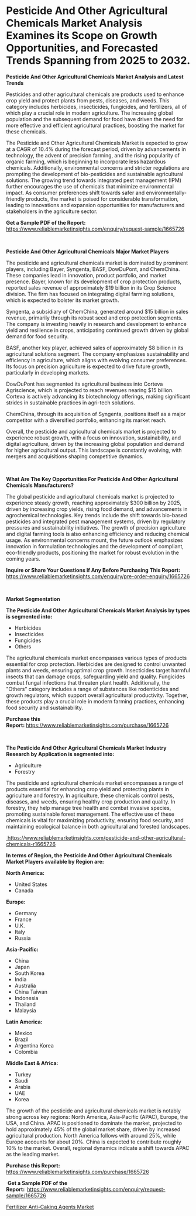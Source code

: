 <p><h1>Pesticide And Other Agricultural Chemicals Market Analysis Examines its Scope on Growth Opportunities, and Forecasted Trends Spanning from 2025 to 2032.</h1></p><p><strong>Pesticide And Other Agricultural Chemicals Market Analysis and Latest Trends</strong></p>
<p><p>Pesticides and other agricultural chemicals are products used to enhance crop yield and protect plants from pests, diseases, and weeds. This category includes herbicides, insecticides, fungicides, and fertilizers, all of which play a crucial role in modern agriculture. The increasing global population and the subsequent demand for food have driven the need for more effective and efficient agricultural practices, boosting the market for these chemicals.</p><p>The Pesticide and Other Agricultural Chemicals Market is expected to grow at a CAGR of 10.4% during the forecast period, driven by advancements in technology, the advent of precision farming, and the rising popularity of organic farming, which is beginning to incorporate less hazardous chemicals. Additionally, environmental concerns and stricter regulations are prompting the development of bio-pesticides and sustainable agricultural solutions. The growing trend towards integrated pest management (IPM) further encourages the use of chemicals that minimize environmental impact. As consumer preferences shift towards safer and environmentally-friendly products, the market is poised for considerable transformation, leading to innovations and expansion opportunities for manufacturers and stakeholders in the agriculture sector.</p></p>
<p><strong>Get a Sample PDF of the Report:&nbsp;</strong> <a href="https://www.reliablemarketinsights.com/enquiry/request-sample/1665726?utm_campaign=3044&utm_medium=2&utm_source=Github&utm_content=ia&utm_term=30032025&utm_id=pesticide-and-other-agricultural-chemicals">https://www.reliablemarketinsights.com/enquiry/request-sample/1665726</a></p>
<p>&nbsp;</p>
<p><strong>Pesticide And Other Agricultural Chemicals Major Market Players</strong></p>
<p><p>The pesticide and agricultural chemicals market is dominated by prominent players, including Bayer, Syngenta, BASF, DowDuPont, and ChemChina. These companies lead in innovation, product portfolio, and market presence. Bayer, known for its development of crop protection products, reported sales revenue of approximately $19 billion in its Crop Science division. The firm has focused on integrating digital farming solutions, which is expected to bolster its market growth.</p><p>Syngenta, a subsidiary of ChemChina, generated around $15 billion in sales revenue, primarily through its robust seed and crop protection segments. The company is investing heavily in research and development to enhance yield and resilience in crops, anticipating continued growth driven by global demand for food security.</p><p>BASF, another key player, achieved sales of approximately $8 billion in its agricultural solutions segment. The company emphasizes sustainability and efficiency in agriculture, which aligns with evolving consumer preferences. Its focus on precision agriculture is expected to drive future growth, particularly in developing markets.</p><p>DowDuPont has segmented its agricultural business into Corteva Agriscience, which is projected to reach revenues nearing $15 billion. Corteva is actively advancing its biotechnology offerings, making significant strides in sustainable practices in agri-tech solutions.</p><p>ChemChina, through its acquisition of Syngenta, positions itself as a major competitor with a diversified portfolio, enhancing its market reach.</p><p>Overall, the pesticide and agricultural chemicals market is projected to experience robust growth, with a focus on innovation, sustainability, and digital agriculture, driven by the increasing global population and demand for higher agricultural output. This landscape is constantly evolving, with mergers and acquisitions shaping competitive dynamics.</p></p>
<p>&nbsp;</p>
<p><strong>What Are The Key Opportunities For Pesticide And Other Agricultural Chemicals Manufacturers?</strong></p>
<p><p>The global pesticide and agricultural chemicals market is projected to experience steady growth, reaching approximately $300 billion by 2025, driven by increasing crop yields, rising food demand, and advancements in agrochemical technologies. Key trends include the shift towards bio-based pesticides and integrated pest management systems, driven by regulatory pressures and sustainability initiatives. The growth of precision agriculture and digital farming tools is also enhancing efficiency and reducing chemical usage. As environmental concerns mount, the future outlook emphasizes innovation in formulation technologies and the development of compliant, eco-friendly products, positioning the market for robust evolution in the coming years.</p></p>
<p><strong>Inquire or Share Your Questions If Any Before Purchasing This Report:</strong> <a href="https://www.reliablemarketinsights.com/enquiry/pre-order-enquiry/1665726?utm_campaign=3044&utm_medium=2&utm_source=Github&utm_content=ia&utm_term=30032025&utm_id=pesticide-and-other-agricultural-chemicals">https://www.reliablemarketinsights.com/enquiry/pre-order-enquiry/1665726</a></p>
<p>&nbsp;</p>
<p><strong>Market Segmentation</strong></p>
<p><strong>The Pesticide And Other Agricultural Chemicals Market Analysis by types is segmented into:</strong></p>
<p><ul><li>Herbicides</li><li>Insecticides</li><li>Fungicides</li><li>Others</li></ul></p>
<p><p>The agricultural chemicals market encompasses various types of products essential for crop protection. Herbicides are designed to control unwanted plants and weeds, ensuring optimal crop growth. Insecticides target harmful insects that can damage crops, safeguarding yield and quality. Fungicides combat fungal infections that threaten plant health. Additionally, the "Others" category includes a range of substances like rodenticides and growth regulators, which support overall agricultural productivity. Together, these products play a crucial role in modern farming practices, enhancing food security and sustainability.</p></p>
<p><strong>Purchase this Report:&nbsp;</strong><a href="https://www.reliablemarketinsights.com/purchase/1665726?utm_campaign=3044&utm_medium=2&utm_source=Github&utm_content=ia&utm_term=30032025&utm_id=pesticide-and-other-agricultural-chemicals">https://www.reliablemarketinsights.com/purchase/1665726</a></p>
<p>&nbsp;</p>
<p><strong>The Pesticide And Other Agricultural Chemicals Market Industry Research by Application is segmented into:</strong></p>
<p><ul><li>Agriculture</li><li>Forestry</li></ul></p>
<p><p>The pesticide and agricultural chemicals market encompasses a range of products essential for enhancing crop yield and protecting plants in agriculture and forestry. In agriculture, these chemicals control pests, diseases, and weeds, ensuring healthy crop production and quality. In forestry, they help manage tree health and combat invasive species, promoting sustainable forest management. The effective use of these chemicals is vital for maximizing productivity, ensuring food security, and maintaining ecological balance in both agricultural and forested landscapes.</p></p>
<p><a href="https://www.reliablemarketinsights.com/pesticide-and-other-agricultural-chemicals-r1665726?utm_campaign=3044&utm_medium=2&utm_source=Github&utm_content=ia&utm_term=30032025&utm_id=pesticide-and-other-agricultural-chemicals">&nbsp;https://www.reliablemarketinsights.com/pesticide-and-other-agricultural-chemicals-r1665726</a></p>
<p><strong>In terms of Region, the Pesticide And Other Agricultural Chemicals Market Players available by Region are:</strong></p>
<p>
    <p> <strong> North America: </strong>
        <ul>
            <li>United States</li>
            <li>Canada</li>
        </ul>
        </p> 
    <p> <strong> Europe: </strong>
        <ul>
            <li>Germany</li>
            <li>France</li>
            <li>U.K.</li>
            <li>Italy</li>
            <li>Russia</li>
        </ul>
        </p> 
    <p> <strong> Asia-Pacific: </strong>
        <ul>
            <li>China</li>
            <li>Japan</li>
            <li>South Korea</li>
            <li>India</li>
            <li>Australia</li>
            <li>China Taiwan</li>
            <li>Indonesia</li>
            <li>Thailand</li>
            <li>Malaysia</li>
        </ul>
        </p> 
    <p> <strong> Latin America: </strong>
        <ul>
            <li>Mexico</li>
            <li>Brazil</li>
            <li>Argentina Korea</li>
            <li>Colombia</li>
        </ul>
        </p> 
    <p> <strong> Middle East & Africa: </strong>
        <ul>
            <li>Turkey</li>
            <li>Saudi</li>
            <li>Arabia</li>
            <li>UAE</li>
            <li>Korea</li>
        </ul>
    </p>
    </p>
<p><p>The growth of the pesticide and agricultural chemicals market is notably strong across key regions: North America, Asia-Pacific (APAC), Europe, the USA, and China. APAC is positioned to dominate the market, projected to hold approximately 45% of the global market share, driven by increased agricultural production. North America follows with around 25%, while Europe accounts for about 20%. China is expected to contribute roughly 10% to the market. Overall, regional dynamics indicate a shift towards APAC as the leading market.</p></p>
<p><strong>Purchase this Report: </strong><a href="https://www.reliablemarketinsights.com/purchase/1665726?utm_campaign=3044&utm_medium=2&utm_source=Github&utm_content=ia&utm_term=30032025&utm_id=pesticide-and-other-agricultural-chemicals">https://www.reliablemarketinsights.com/purchase/1665726</a></p>
<p>&nbsp;<strong>Get a Sample PDF of the Report:&nbsp;&nbsp;</strong><a href="https://www.reliablemarketinsights.com/enquiry/request-sample/1665726?utm_campaign=3044&utm_medium=2&utm_source=Github&utm_content=ia&utm_term=30032025&utm_id=pesticide-and-other-agricultural-chemicals">https://www.reliablemarketinsights.com/enquiry/request-sample/1665726</a></p>
<p><strong></strong></p>
<p><p><a href="https://github.com/elodielamto06/Market-Research-Report-List-1/blob/main/fertilizer-anti-caking-agents-market.md?utm_campaign=3044&utm_medium=2&utm_source=Github&utm_content=ia&utm_term=30032025&utm_id=pesticide-and-other-agricultural-chemicals">Fertilizer Anti-Caking Agents Market</a></p></p>